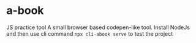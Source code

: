 # a-book
JS practice tool
A small browser based codepen-like tool.
Install NodeJs and then use cli command `npx cli-abook serve` to test the project
